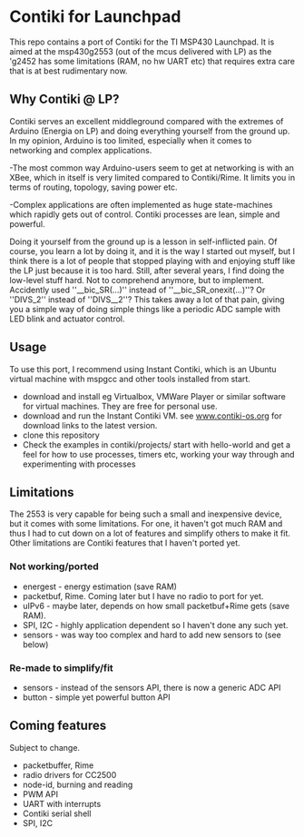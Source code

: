 # Contiki for Launchpad

This repo contains a port of Contiki for the TI MSP430 Launchpad.
It is aimed at the msp430g2553 (out of the mcus delivered with LP)
as the 'g2452 has some limitations (RAM, no hw UART etc) that requires
extra care that is at best rudimentary now.

## Why Contiki @ LP?
Contiki serves an excellent middleground compared with the extremes of Arduino
(Energia on LP) and doing everything yourself from the ground up. In my opinion,
Arduino is too limited, especially when it comes to networking and complex
applications.

-The most common way Arduino-users seem to get at networking is
with an XBee, which in itself is very limited compared to Contiki/Rime. It
limits you in terms of routing, topology, saving power etc.

-Complex applications are often implemented as huge state-machines which
rapidly gets out of control. Contiki processes are lean, simple and powerful.

Doing it yourself from the ground up is a lesson in self-inflicted pain. Of
course, you learn a lot by doing it, and it is the way I started out myself, but
I think there is a lot of people that stopped playing with and enjoying stuff
like the LP just because it is too hard. Still, after several years, I find
doing the low-level stuff hard. Not to comprehend anymore, but to implement.
Accidently used ''__bic_SR(...)'' instead of ''__bic_SR_onexit(...)''? Or ''DIVS_2'' instead
of ''DIVS__2''? This takes away a lot of that pain, giving you a simple way of
doing simple things like a periodic ADC sample with LED blink and actuator control.


## Usage

To use this port, I recommend using Instant Contiki, which is an Ubuntu
virtual machine with mspgcc and other tools installed from start.
* download and install eg Virtualbox, VMWare Player or similar
  software for virtual machines. They are free for personal use.
* download and run the Instant Contiki VM.
  see www.contiki-os.org for download links to the latest version.
* clone this repository
* Check the examples in contiki/projects/
  start with hello-world and get a feel for how to use processes,
  timers etc, working your way through and experimenting with
  processes 

## Limitations

The 2553 is very capable for being such a small and inexpensive device, but it
comes with some limitations. For one, it haven't got much RAM and thus I had to
cut down on a lot of features and simplify others to make it fit. Other limitations
are Contiki features that I haven't ported yet.

### Not working/ported
*  energest - energy estimation (save RAM)
*  packetbuf, Rime. Coming later but I have no radio to port for yet.
*  uIPv6 - maybe later, depends on how small packetbuf+Rime gets (save RAM).
*  SPI, I2C - highly application dependent so I haven't done any such yet.
*  sensors - was way too complex and hard to add new sensors to (see below)

### Re-made to simplify/fit
*  sensors - instead of the sensors API, there is now a generic ADC API
*  button - simple yet powerful button API
  

## Coming features

Subject to change.

*  packetbuffer, Rime
*  radio drivers for CC2500
*  node-id, burning and reading
*  PWM API
*  UART with interrupts
*  Contiki serial shell
*  SPI, I2C
